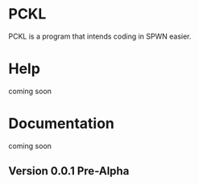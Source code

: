 # PCKL
PCKL is a program that intends coding in SPWN easier.

# Help
coming soon

# Documentation
coming soon

## Version 0.0.1 Pre-Alpha

